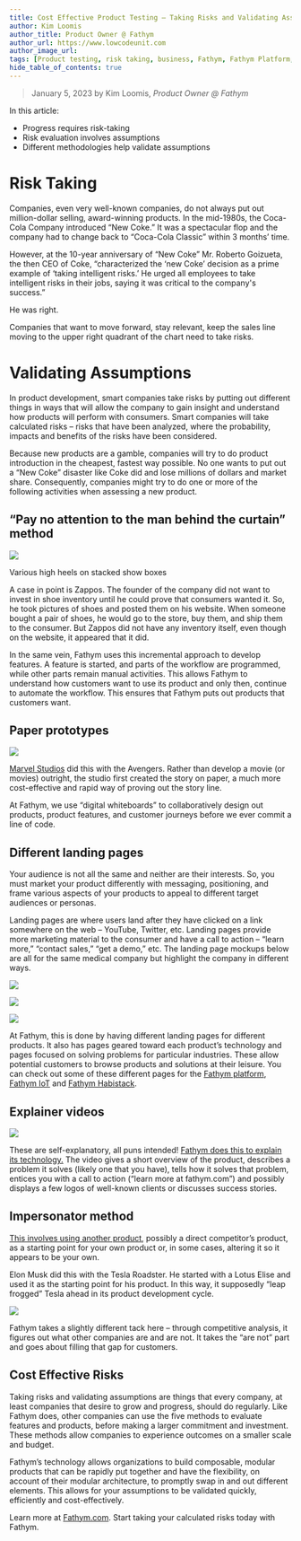 ```yaml
---
title: Cost Effective Product Testing – Taking Risks and Validating Assumptions 
author: Kim Loomis
author_title: Product Owner @ Fathym
author_url: https://www.lowcodeunit.com
author_image_url: 
tags: [Product testing, risk taking, business, Fathym, Fathym Platform, Microsoft Azure, Azure, landing pages, videos]
hide_table_of_contents: true
---
```


> January 5, 2023 by Kim Loomis, _Product Owner @ Fathym_

In this article: 

- Progress requires risk-taking 
- Risk evaluation involves assumptions 
- Different methodologies help validate assumptions 

# Risk Taking 

Companies, even very well-known companies, do not always put out million-dollar selling, award-winning products. In the mid-1980s, the Coca-Cola Company introduced “New Coke.” It was a spectacular flop and the company had to change back to “Coca-Cola Classic” within 3 months’ time.  

However, at the 10-year anniversary of “New Coke” Mr. Roberto Goizueta, the then CEO of Coke, “characterized the ‘new Coke’ decision as a prime example of ‘taking intelligent risks.’ He urged all employees to take intelligent risks in their jobs, saying it was critical to the company's success.” 

He was right. 

Companies that want to move forward, stay relevant, keep the sales line moving to the upper right quadrant of the chart need to take risks. 

# Validating Assumptions 

In product development, smart companies take risks by putting out different things in ways that will allow the company to gain insight and understand how products will perform with consumers. Smart companies will take calculated risks – risks that have been analyzed, where the probability, impacts and benefits of the risks have been considered.  

Because new products are a gamble, companies will try to do product introduction in the cheapest, fastest way possible. No one wants to put out a “New Coke” disaster like Coke did and lose millions of dollars and market share.  Consequently, companies might try to do one or more of the following activities when assessing a new product.  

## “Pay no attention to the man behind the curtain” method 

![](https://www.fathym.com/img/shoeinventory.jpg) 

Various high heels on stacked show boxes 

A case in point is Zappos. The founder of the company did not want to invest in shoe inventory until he could prove that consumers wanted it. So, he took pictures of shoes and posted them on his website. When someone bought a pair of shoes, he would go to the store, buy them, and ship them to the consumer. But Zappos did not have any inventory itself, even though on the website, it appeared that it did. 

In the same vein, Fathym uses this incremental approach to develop features. A feature is started, and parts of the workflow are programmed, while other parts remain manual activities. This allows Fathym to understand how customers want to use its product and only then, continue to automate the workflow. This ensures that Fathym puts out products that customers want. 

## Paper prototypes 

![](https://www.fathym.com/img/paperprototype.jpg) 

[Marvel Studios](https://uxdesign.cc/how-paper-prototypes-are-used-to-validate-blockbusters-2f8bb67c77fd) did this with the Avengers. Rather than develop a movie (or movies) outright, the studio first created the story on paper, a much more cost-effective and rapid way of proving out the story line.  

At Fathym, we use “digital whiteboards” to collaboratively design out products, product features, and customer journeys before we ever commit a line of code. 

## Different landing pages 

Your audience is not all the same and neither are their interests. So, you must market your product differently with messaging, positioning, and frame various aspects of your products to appeal to different target audiences or personas. 

Landing pages are where users land after they have clicked on a link somewhere on the web – YouTube, Twitter, etc. Landing pages provide more marketing material to the consumer and have a call to action – “learn more,” “contact sales,” “get a demo,” etc. The landing page mockups below are all for the same medical company but highlight the company in different ways.  

![](https://www.fathym.com/img/landingpagev1.jpg) 

![](https://www.fathym.com/img/landingpagev2.jpg) 

![](https://www.fathym.com/img/landingpagev3.jpg) 

At Fathym, this is done by having different landing pages for different products. It also has pages geared toward each product’s technology and pages focused on solving problems for particular industries. These allow potential customers to browse products and solutions at their leisure. You can check out some of these different pages for the [Fathym platform](https://www.fathym.com/technology), [Fathym IoT](https://www.fathym.com/iot/technology) and [Fathym Habistack](https://www.fathym.com/forecast/technology). 

## Explainer videos 

![](https://www.fathym.com/img/explainervideo.jpg) 

These are self-explanatory, all puns intended! [Fathym does this to explain its technology.](https://www.youtube.com/watch?v=JT8JsWqhUSw) The video gives a short overview of the product, describes a problem it solves (likely one that you have), tells how it solves that problem, entices you with a call to action (“learn more at fathym.com”) and possibly displays a few logos of well-known clients or discusses success stories. 

## Impersonator method 

[This involves using another product](https://www.exponentially.com/pretotyping-methods-101/imposter), possibly a direct competitor’s product, as a starting point for your own product or, in some cases, altering it so it appears to be your own.  

Elon Musk did this with the Tesla Roadster. He started with a Lotus Elise and used it as the starting point for his product. In this way, it supposedly “leap frogged” Tesla ahead in its product development cycle. 

![](https://www.fathym.com/img/teslastartingpoint.jpg) 

Fathym takes a slightly different tack here – through competitive analysis, it figures out what other companies are and are not. It takes the “are not” part and goes about filling that gap for customers.  

## Cost Effective Risks 

Taking risks and validating assumptions are things that every company, at least companies that desire to grow and progress, should do regularly. Like Fathym does, other companies can use the five methods to evaluate features and products, before making a larger commitment and investment. These methods allow companies to experience outcomes on a smaller scale and budget. 

Fathym’s technology allows organizations to build composable, modular products that can be rapidly put together and have the flexibility, on account of their modular architecture, to promptly swap in and out different elements. This allows for your assumptions to be validated quickly, efficiently and cost-effectively. 

Learn more at [Fathym.com](https://www.fathym.com/). Start taking your calculated risks today with Fathym. 

